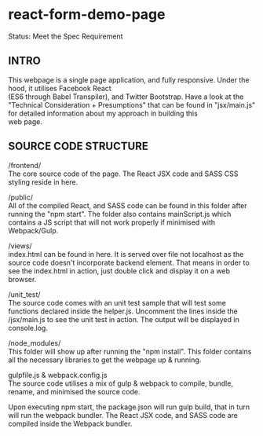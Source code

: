 # react-form-demo-page

Status: Meet the Spec Requirement

INTRO
-----
This webpage is a single page application, and fully responsive. Under the hood, it utilises Facebook React  
(ES6 through Babel Transpiler), and Twitter Bootstrap. Have a look at the "Technical Consideration +
Presumptions" that can be found in "jsx/main.js" for detailed information about my approach in building this  
web page.  

SOURCE CODE STRUCTURE  
---------------------
/frontend/   
The core source code of the page. The React JSX code and SASS CSS styling reside in here.

/public/  
All of the compiled React, and SASS code can be found in this folder after running the "npm start". The folder
also contains mainScript.js which contains a JS script that will not work properly if minimised with Webpack/Gulp.

/views/  
index.html can be found in here. It is served over file not localhost as the source code doesn't incorporate backend
element. That means in order to see the index.html in action, just double click and display it on a web browser.

/unit_test/  
The source code comes with an unit test sample that will test some functions declared inside the helper.js.
Uncomment the lines inside the /jsx/main.js to see the unit test in action. The output will be displayed in 
console.log. 

/node_modules/  
This folder will show up after running the "npm install". This folder contains all the necessary libraries to get
the webpage up & running. 

gulpfile.js & webpack.config.js  
The source code utilises a mix of gulp & webpack to compile, bundle, rename, and minimised the source code.

Upon executing npm start, the package.json will run gulp build, that in turn will run the webpack bundler. 
The React JSX code, and SASS code are compiled inside the Webpack bundler.    

